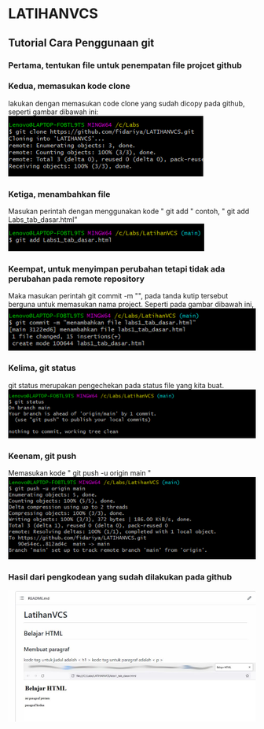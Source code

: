 # LATIHANVCS
## Tutorial Cara Penggunaan git

### Pertama, tentukan file untuk penempatan file projcet github
### Kedua, memasukan kode clone
lakukan dengan memasukan code clone yang sudah dicopy pada github, seperti gambar dibawah ini:
![Gambar](capture/ss1.png)
### Ketiga, menambahkan file
Masukan perintah dengan menggunakan kode " git add " contoh, " git add Labs_tab_dasar.html"
![Gambar](capture/ss2.png)
### Keempat, untuk menyimpan perubahan tetapi tidak ada perubahan pada remote repository
Maka masukan perintah git commit -m "", pada tanda kutip tersebut berguna untuk memasukan nama project. Seperti pada gambar dibawah ini,                                                                               
![Gambar](capture/ss3.png)
### Kelima, git status
git status merupakan pengechekan pada status file yang kita buat.
![Gambar](capture/ss4.png)
### Keenam, git push
Memasukan kode " git push -u origin main "
![Gambar](capture/ss5.png)
### Hasil dari pengkodean yang sudah dilakukan pada github
![Gambar](capture/ss6.jpeg)